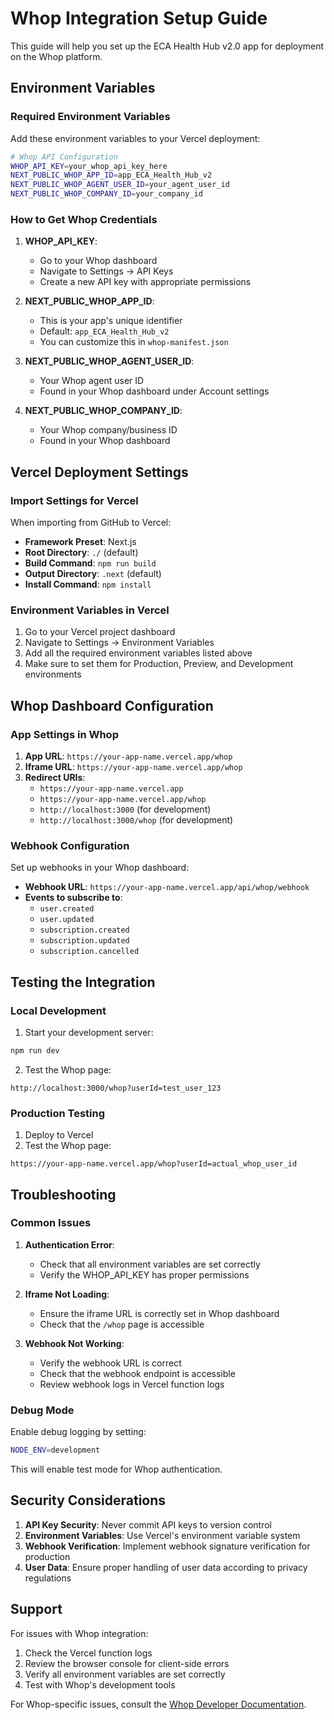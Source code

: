 # Whop Integration Setup Guide

This guide will help you set up the ECA Health Hub v2.0 app for deployment on the Whop platform.

## Environment Variables

### Required Environment Variables

Add these environment variables to your Vercel deployment:

```bash
# Whop API Configuration
WHOP_API_KEY=your_whop_api_key_here
NEXT_PUBLIC_WHOP_APP_ID=app_ECA_Health_Hub_v2
NEXT_PUBLIC_WHOP_AGENT_USER_ID=your_agent_user_id
NEXT_PUBLIC_WHOP_COMPANY_ID=your_company_id
```

### How to Get Whop Credentials

1. **WHOP_API_KEY**: 
   - Go to your Whop dashboard
   - Navigate to Settings → API Keys
   - Create a new API key with appropriate permissions

2. **NEXT_PUBLIC_WHOP_APP_ID**: 
   - This is your app's unique identifier
   - Default: `app_ECA_Health_Hub_v2`
   - You can customize this in `whop-manifest.json`

3. **NEXT_PUBLIC_WHOP_AGENT_USER_ID**: 
   - Your Whop agent user ID
   - Found in your Whop dashboard under Account settings

4. **NEXT_PUBLIC_WHOP_COMPANY_ID**: 
   - Your Whop company/business ID
   - Found in your Whop dashboard

## Vercel Deployment Settings

### Import Settings for Vercel

When importing from GitHub to Vercel:

- **Framework Preset**: Next.js
- **Root Directory**: `./` (default)
- **Build Command**: `npm run build`
- **Output Directory**: `.next` (default)
- **Install Command**: `npm install`

### Environment Variables in Vercel

1. Go to your Vercel project dashboard
2. Navigate to Settings → Environment Variables
3. Add all the required environment variables listed above
4. Make sure to set them for Production, Preview, and Development environments

## Whop Dashboard Configuration

### App Settings in Whop

1. **App URL**: `https://your-app-name.vercel.app/whop`
2. **Iframe URL**: `https://your-app-name.vercel.app/whop`
3. **Redirect URIs**: 
   - `https://your-app-name.vercel.app`
   - `https://your-app-name.vercel.app/whop`
   - `http://localhost:3000` (for development)
   - `http://localhost:3000/whop` (for development)

### Webhook Configuration

Set up webhooks in your Whop dashboard:

- **Webhook URL**: `https://your-app-name.vercel.app/api/whop/webhook`
- **Events to subscribe to**:
  - `user.created`
  - `user.updated`
  - `subscription.created`
  - `subscription.updated`
  - `subscription.cancelled`

## Testing the Integration

### Local Development

1. Start your development server:
```bash
npm run dev
```

2. Test the Whop page:
```
http://localhost:3000/whop?userId=test_user_123
```

### Production Testing

1. Deploy to Vercel
2. Test the Whop page:
```
https://your-app-name.vercel.app/whop?userId=actual_whop_user_id
```

## Troubleshooting

### Common Issues

1. **Authentication Error**: 
   - Check that all environment variables are set correctly
   - Verify the WHOP_API_KEY has proper permissions

2. **Iframe Not Loading**:
   - Ensure the iframe URL is correctly set in Whop dashboard
   - Check that the `/whop` page is accessible

3. **Webhook Not Working**:
   - Verify the webhook URL is correct
   - Check that the webhook endpoint is accessible
   - Review webhook logs in Vercel function logs

### Debug Mode

Enable debug logging by setting:
```bash
NODE_ENV=development
```

This will enable test mode for Whop authentication.

## Security Considerations

1. **API Key Security**: Never commit API keys to version control
2. **Environment Variables**: Use Vercel's environment variable system
3. **Webhook Verification**: Implement webhook signature verification for production
4. **User Data**: Ensure proper handling of user data according to privacy regulations

## Support

For issues with Whop integration:
1. Check the Vercel function logs
2. Review the browser console for client-side errors
3. Verify all environment variables are set correctly
4. Test with Whop's development tools

For Whop-specific issues, consult the [Whop Developer Documentation](https://docs.whop.com/).

